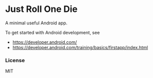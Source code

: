 # Just Roll One Die

A minimal useful Android app.

To get started with Android development, see

- <https://developer.android.com/>
- <https://developer.android.com/training/basics/firstapp/index.html>

### License

MIT
